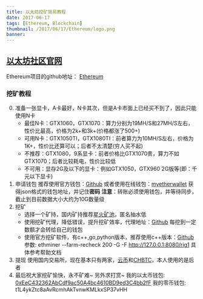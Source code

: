 ```yaml
---
title: 以太坊挖矿简易教程
date: 2017-06-17
tags: [Ethereum, Blockchain]
thumbnail: /2017/06/17/Ethereum/logo.png
banner: 
---
```


## [以太坊社区官网](https://www.ethereum.org/)
Ethereum项目的github地址： [Ethereum](https://github.com/ethereum)


### 挖矿教程
0. 准备一张显卡，A卡最好，N卡其次，但是A卡市面上已经买不到了，因此只能使用N卡
	* 最佳N卡：GTX1060，GTX1070：算力分别为19MH/S和27MH/S左右，性价比最高，价格为2k+和3k+(价格都涨了500+)
	* 可用N卡：GTX1050TI，GTX1080TI：前者算力为10MH/S左右，价格为1K+，性价比还算可以；后者不太清楚(穷人买不起)
	* 不推荐：GTX1080，9系显卡：前者价格比GTX1070贵，算力不如GTX1070；后者比较耗电，性价比较低
	* 不可用：显存2G及以下的显卡：例如GTX1050，GTX960 2G版等(即：千元以下显卡)
1. 申请钱包
	推荐使用官方钱包：[Github](https://github.com/ethereum/mist/releases)
	或者使用在线钱包：[myetherwallet](https://www.myetherwallet.com/)
	获得json格式的钱包地址，并记住**密码**
	**注意**：转账必须使用钱包，并等待同步，截止到目前数据大小大约为10G数量级
2. 挖矿
	* 选择一个矿持，国内矿持推荐[星火矿池](http://pool.ethfans.org/)，匿名抽水低
	* 使用挖矿代理，降低错误，提升挖矿效率，代理地址：[Github](https://github.com/Atrides/eth-proxy)
		每挖到一定数额才会转给自己的钱包
	* 使用官方挖矿软件，有c++,go,python版本，推荐使用c++版本：[Github](https://github.com/genoil/cpp-ethereum)
		参数: ethminer --farm-recheck 200 -G -F http://127.0.0.1:8080/rig1
		具体参考帮助文档
3. 提现
	使用国内交易所，现在基本只有两家，[云币](https://yunbi.com/)和[CHBTC](https://www.chbtc.com/)，本人使用的是后者
4. 最后祝大家挖矿愉快，永不矿难~ 另外求打赏~
	我的以太币钱包: [0xEeC432362AbCdf9ac50A4bc4610BD9ed3C4bb2fF](https://etherchain.org/account/0xeec432362abcdf9ac50a4bc4610bd9ed3c4bb2ff)
	我的零币钱包: t1L4ykZtc8aAvRcmhAkTvnwKMLkxSP37vHH